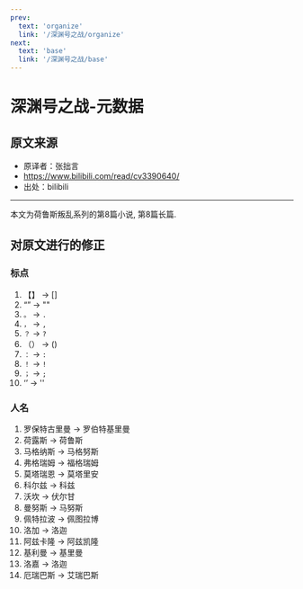 ```yaml
---
prev:
  text: 'organize'
  link: '/深渊号之战/organize'
next:
  text: 'base'
  link: '/深渊号之战/base'
---
```


# 深渊号之战-元数据

## 原文来源

+ 原译者：张拙言
+ <https://www.bilibili.com/read/cv3390640/>
+ 出处：bilibili

------

本文为荷鲁斯叛乱系列的第8篇小说, 第8篇长篇.

## 对原文进行的修正

### 标点

1. 【】 -> []
2. “” -> ""
3. `。` -> `. `
4. `，` -> `, `
5. `？` -> `? `
6. （） -> ()
7. `：` -> `: `
8. `！` -> `! `
9. `；` -> `; `
10. ‘’ -> ''

### 人名

1. 罗保特古里曼 -> 罗伯特基里曼
2. 荷露斯 -> 荷鲁斯
3. 马格纳斯 -> 马格努斯
4. 弗格瑞姆 -> 福格瑞姆
5. 莫塔瑞恩 -> 莫塔里安
6. 科尔兹 -> 科兹
7. 沃坎 -> 伏尔甘
8. 曼努斯 -> 马努斯
9. 佩特拉波 -> 佩图拉博
10. 洛加 -> 洛迦
11. 阿兹卡隆 -> 阿兹凯隆
12. 基利曼 -> 基里曼
13. 洛嘉 -> 洛迦
14. 厄瑞巴斯 -> 艾瑞巴斯
